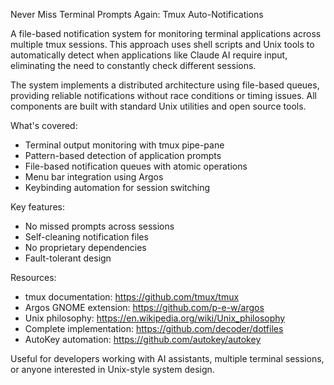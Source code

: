 Never Miss Terminal Prompts Again: Tmux Auto-Notifications

A file-based notification system for monitoring terminal applications across multiple tmux sessions. This approach uses shell scripts and Unix tools to automatically detect when applications like Claude AI require input, eliminating the need to constantly check different sessions.

The system implements a distributed architecture using file-based queues, providing reliable notifications without race conditions or timing issues. All components are built with standard Unix utilities and open source tools.

What's covered:
- Terminal output monitoring with tmux pipe-pane
- Pattern-based detection of application prompts
- File-based notification queues with atomic operations
- Menu bar integration using Argos
- Keybinding automation for session switching

Key features:
- No missed prompts across sessions
- Self-cleaning notification files
- No proprietary dependencies
- Fault-tolerant design

Resources:
- tmux documentation: https://github.com/tmux/tmux
- Argos GNOME extension: https://github.com/p-e-w/argos
- Unix philosophy: https://en.wikipedia.org/wiki/Unix_philosophy
- Complete implementation: https://github.com/decoder/dotfiles
- AutoKey automation: https://github.com/autokey/autokey

Useful for developers working with AI assistants, multiple terminal sessions, or anyone interested in Unix-style system design.